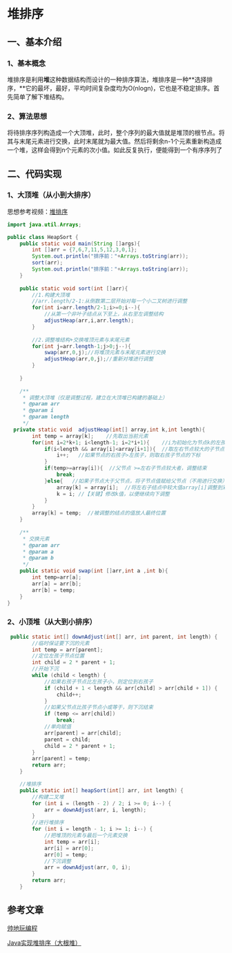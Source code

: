 # 堆排序

## 一、基本介绍

### 1、基本概念

堆排序是利用**堆**这种数据结构而设计的一种排序算法，堆排序是一种**选择排序，**它的最坏，最好，平均时间复杂度均为O(nlogn)，它也是不稳定排序。首先简单了解下堆结构。

### 2、算法思想

将待排序序列构造成一个大顶堆，此时，整个序列的最大值就是堆顶的根节点。将其与末尾元素进行交换，此时末尾就为最大值。然后将剩余n-1个元素重新构造成一个堆，这样会得到n个元素的次小值。如此反复执行，便能得到一个有序序列了





## 二、代码实现

### 1、大顶堆（从小到大排序）

思想参考视频：[堆排序](https://www.bilibili.com/video/BV1Eb41147dK?from=search&seid=123896126943370669)

```java
import java.util.Arrays;

public class HeapSort {
    public static void main(String []args){
        int []arr = {7,6,7,11,5,12,3,0,1};
        System.out.println("排序前："+Arrays.toString(arr));
        sort(arr);
        System.out.println("排序前："+Arrays.toString(arr));
    }
 
    public static void sort(int []arr){
        //1.构建大顶堆
        //arr.length/2-1:从倒数第二层开始对每一个小二叉树进行调整
        for(int i=arr.length/2-1;i>=0;i--){
            //从第一个非叶子结点从下至上，从右至左调整结构
            adjustHeap(arr,i,arr.length);
        }
        
        //2.调整堆结构+交换堆顶元素与末尾元素
        for(int j=arr.length-1;j>0;j--){
            swap(arr,0,j);//将堆顶元素与末尾元素进行交换
            adjustHeap(arr,0,j);//重新对堆进行调整
        }
 	
    }
 
    /**
     * 调整大顶堆（仅是调整过程，建立在大顶堆已构建的基础上）
     * @param arr
     * @param i
     * @param length
     */
  private static void  adjustHeap(int[] array,int k,int length){
        int temp = array[k];    //先取出当前元素
        for(int i=2*k+1; i<length-1; i=2*i+1){    //i为初始化为节点k的左孩子，沿节点较大的子节点向下调整
            if(i<length && array[i]<array[i+1]){  //取左右节点较大的子节点的下标
                i++;   //如果节点的右孩子>左孩子，则取右孩子节点的下标
            }
            if(temp>=array[i]){  //父节点 >=左右子节点较大者，调整结束
                break;
            }else{   //如果子节点大于父节点，将子节点值赋给父节点（不用进行交换）
                array[k] = array[i];  //将左右子结点中较大值array[i]调整到双亲节点上
                k = i; //【关键】修改k值，以便继续向下调整
            }
        }
        array[k] = temp;  //被调整的结点的值放人最终位置
    }
 
    /**
     * 交换元素
     * @param arr
     * @param a
     * @param b
     */
    public static void swap(int []arr,int a ,int b){
        int temp=arr[a];
        arr[a] = arr[b];
        arr[b] = temp;
    }
}
```



### 2、小顶堆（从大到小排序）

```java
 public static int[] downAdjust(int[] arr, int parent, int length) {
        //临时保证要下沉的元素
        int temp = arr[parent];
        //定位左孩子节点位置
        int child = 2 * parent + 1;
        //开始下沉
        while (child < length) {
            //如果右孩子节点比左孩子小，则定位到右孩子
            if (child + 1 < length && arr[child] > arr[child + 1]) {
                child++;
            }
            //如果父节点比孩子节点小或等于，则下沉结束
            if (temp <= arr[child])
                break;
            //单向赋值
            arr[parent] = arr[child];
            parent = child;
            child = 2 * parent + 1;
        }
        arr[parent] = temp;
        return arr;
    }

    //堆排序
    public static int[] heapSort(int[] arr, int length) {
        //构建二叉堆
        for (int i = (length - 2) / 2; i >= 0; i--) {
            arr = downAdjust(arr, i, length);
        }
        //进行堆排序
        for (int i = length - 1; i >= 1; i--) {
            //把堆顶的元素与最后一个元素交换
            int temp = arr[i];
            arr[i] = arr[0];
            arr[0] = temp;
            //下沉调整
            arr = downAdjust(arr, 0, i);
        }
        return arr;
    }
```



## 参考文章

[帅地玩编程](https://mp.weixin.qq.com/s?__biz=Mzg2NzA4MTkxNQ==&mid=2247485230&idx=1&sn=d45e16847df951512b3eb97f313a8086&scene=21#wechat_redirect)

[Java实现堆排序（大根堆）](https://www.cnblogs.com/CherishFX/p/4643940.html)